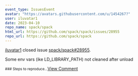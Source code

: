 ```yaml
---
event_type: IssuesEvent
avatar: "https://avatars.githubusercontent.com/u/1454267?"
user: iluvatar1
date: 2023-04-10
repo_name: spack/spack
html_url: https://github.com/spack/spack/issues/28955
repo_url: https://github.com/spack/spack
---
```


<a href='https://github.com/iluvatar1' target='_blank'>iluvatar1</a> closed issue <a href='https://github.com/spack/spack/issues/28955' target='_blank'>spack/spack#28955</a>.

<p>Some env vars (ike LD_LIBRARY_PATH) not cleaned after unload</p><small>### Steps to reproduce...</small><a href='https://github.com/spack/spack/issues/28955' target='_blank'>View Comment</a>
